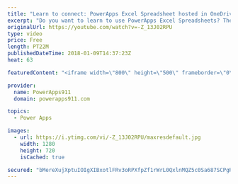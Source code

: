 ```yaml
---
title: "Learn to connect: PowerApps Excel Spreadsheet hosted in OneDrive"
excerpt: "Do you want to learn to use PowerApps Excel Spreadsheets? Then this video is for you. We take an Excel workbook hosted in OneDrive for Business and use it as a data source for PowerApps. This video is the foundation that will let us explore more complicated scenarios in the future.  PowerApps for SharePoint"
originalUrl: https://youtube.com/watch?v=-Z_13J02RPU
type: video
price: Free
length: PT22M
publishedDateTime: 2018-01-09T14:37:23Z
heat: 63

featuredContent: "<iframe width=\"800\" height=\"500\" frameborder=\"0\" src=\"https://www.youtube.com/embed/-Z_13J02RPU\" allow=\"accelerometer; autoplay; encrypted-media; gyroscope; picture-in-picture\" allowfullscreen></iframe>"

provider:
  name: PowerApps911
  domain: powerapps911.com

topics:
  - Power Apps

images:
  - url: https://i.ytimg.com/vi/-Z_13J02RPU/maxresdefault.jpg
    width: 1280
    height: 720
    isCached: true

secured: "bMereXujXptuIOIgXIBxotlFRv3oRPXfpZf1rWrL0QxlnMQZ5c0Sa687SCPgRAcjWZjKbtHaIDDpyTIDepzkGIykgUN/vh74G8faCvgxF0XKE71MxZ7ceNk8LZQRhIoEb4IcHiwUleb2o/lvidiajDOvUkSPObfuRKSGeQKWX5dYEfRZABgOV0wz6Tzg/AjVaNcGab7PMLmwQaT7eWi3F+GPjzR40NwNhXhohcvuPWvVm9uXdMTqtRr4Bc9VcGRNUrN2LiIEgv3cMFg+IfLkgBl1gF97gJ4F5Lkwr/iiKNGw4iCVgWdOWcbmTSnb8u1bLmW6bevsXFV0/ZLnKQ4AUnCpeWl24uctNTCWYr4C0iqdB3wLX6MK/w98kSqoidhpZiORd1YDMLoI7w9FQBJH3L1Z592zCtBk5ObB9oqphvz0f7hhguJPtaIop68Zk/Va;4lvzoUn1/szdeOvMu9nRdg=="
---
```


